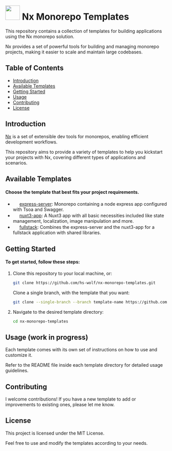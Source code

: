 # <a alt="Nx logo" href="https://nx.dev" target="_blank" rel="noreferrer"><img src="https://raw.githubusercontent.com/nrwl/nx/master/images/nx-logo.png" width="45"></a> Nx Monorepo Templates

This repository contains a collection of templates for building applications using the Nx monorepo solution.

Nx provides a set of powerful tools for building and managing monorepo projects, making it easier to scale and maintain large codebases.

## Table of Contents

- [Introduction](#introduction)
- [Available Templates](#available-templates)
- [Getting Started](#getting-started)
- [Usage](#usage)
- [Contributing](#contributing)
- [License](#license)

## <a name="introduction">Introduction</a>

[Nx](https://nx.dev/) is a set of extensible dev tools for monorepos, enabling efficient development workflows.

This repository aims to provide a variety of templates to help you kickstart your projects with Nx, covering different types of applications and scenarios.

## <a name="available-templates">Available Templates </a>

#### Choose the template that best fits your project requirements.

- <a alt="Nx logo" href="https://expressjs.com" target="_blank" rel="noreferrer"><img src="https://cdn-icons-png.flaticon.com/128/5968/5968322.png" width="16"></a> [express-server](https://github.com/hs-wolf/nx-monorepo-templates/tree/express-server): Monorepo containing a node express app configured with Tsoa and Swagger.
- <a alt="Nx logo" href="https://nuxt.com" target="_blank" rel="noreferrer"><img src="https://creazilla-store.fra1.digitaloceanspaces.com/icons/3254151/nuxt-icon-icon-original.svg" width="16"></a> [nuxt3-app](https://github.com/hs-wolf/nx-monorepo-templates/tree/nuxt3-app): A Nuxt3 app with all basic necessities included like state management, localization, image manipulation and more.
- <img src="https://cdn2.iconfinder.com/data/icons/circle-icons-1/64/stack-512.png" width="16"> [fullstack](https://github.com/hs-wolf/nx-monorepo-templates/tree/fullstack): Combines the express-server and the nuxt3-app for a fullstack application with shared libraries.

## <a name="getting-started">Getting Started</a>

#### To get started, follow these steps:

1. Clone this repository to your local machine, or:

   ```bash
   git clone https://github.com/hs-wolf/nx-monorepo-templates.git
   ```

   Clone a single branch, with the template that you want:

   ```bash
   git clone --single-branch --branch template-name https://github.com/hs-wolf/nx-monorepo-templates.git
   ```

2. Navigate to the desired template directory:

   ```bash
   cd nx-monorepo-templates
   ```

## <a name="usage">Usage (work in progress)</a>

Each template comes with its own set of instructions on how to use and customize it.

Refer to the README file inside each template directory for detailed usage guidelines.

## <a name="usage">Contributing</a>

I welcome contributions! If you have a new template to add or improvements to existing ones, please let me know.

## <a name="usage">License</a>

This project is licensed under the MIT License.

Feel free to use and modify the templates according to your needs.
